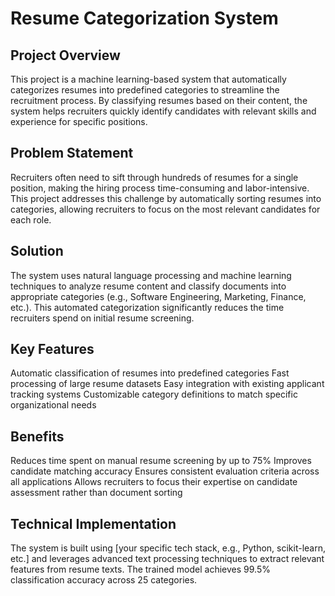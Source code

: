 # Resume Categorization System

## Project Overview

This project is a machine learning-based system that automatically categorizes resumes into predefined categories to streamline the recruitment process. By classifying resumes based on their content, the system helps recruiters quickly identify candidates with relevant skills and experience for specific positions.

## Problem Statement

Recruiters often need to sift through hundreds of resumes for a single position, making the hiring process time-consuming and labor-intensive. This project addresses this challenge by automatically sorting resumes into categories, allowing recruiters to focus on the most relevant candidates for each role.

## Solution

The system uses natural language processing and machine learning techniques to analyze resume content and classify documents into appropriate categories (e.g., Software Engineering, Marketing, Finance, etc.). This automated categorization significantly reduces the time recruiters spend on initial resume screening.

## Key Features

Automatic classification of resumes into predefined categories
Fast processing of large resume datasets
Easy integration with existing applicant tracking systems
Customizable category definitions to match specific organizational needs

## Benefits

Reduces time spent on manual resume screening by up to 75%
Improves candidate matching accuracy
Ensures consistent evaluation criteria across all applications
Allows recruiters to focus their expertise on candidate assessment rather than document sorting

## Technical Implementation

The system is built using [your specific tech stack, e.g., Python, scikit-learn, etc.] and leverages advanced text processing techniques to extract relevant features from resume texts. The trained model achieves 99.5% classification accuracy across 25 categories.
